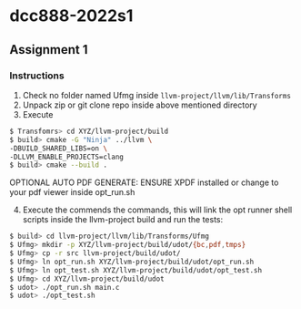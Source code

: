 # dcc888-2022s1

## Assignment 1

### Instructions

1. Check no folder named Ufmg inside `llvm-project/llvm/lib/Transforms`
2. Unpack zip or git clone repo inside above mentioned directory
3. Execute

```bash
$ Transfomrs> cd XYZ/llvm-project/build
$ build> cmake -G "Ninja" ../llvm \
-DBUILD_SHARED_LIBS=on \
-DLLVM_ENABLE_PROJECTS=clang
$ build> cmake --build .
```

OPTIONAL AUTO PDF GENERATE: ENSURE XPDF installed or change to your pdf viewer inside opt_run.sh

4. Execute the commends the commands, this will link the opt runner shell scripts inside the llvm-project build and run the tests:

```bash
$ build> cd llvm-project/llvm/lib/Transforms/Ufmg
$ Ufmg> mkdir -p XYZ/llvm-project/build/udot/{bc,pdf,tmps}
$ Ufmg> cp -r src llvm-project/build/udot/
$ Ufmg> ln opt_run.sh XYZ/llvm-project/build/udot/opt_run.sh
$ Ufmg> ln opt_test.sh XYZ/llvm-project/build/udot/opt_test.sh
$ Ufmg> cd XYZ/llvm-project/build/udot
$ udot> ./opt_run.sh main.c
$ udot> ./opt_test.sh
```